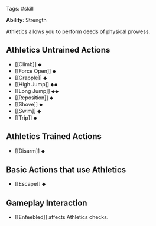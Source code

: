 Tags: #skill

**Ability**: Strength

Athletics allows you to perform deeds of physical prowess.

## Athletics Untrained Actions

- [[Climb]] ⬥
- [[Force Open]] ⬥
- [[Grapple]] ⬥
- [[High Jump]] ⬥⬥
- [[Long Jump]] ⬥⬥
- [[Reposition]] ⬥
- [[Shove]] ⬥
- [[Swim]] ⬥
- [[Trip]] ⬥

## Athletics Trained Actions

- [[Disarm]] ⬥

## Basic Actions that use Athletics

- [[Escape]] ⬥

## Gameplay Interaction

- [[Enfeebled]] affects Athletics checks.